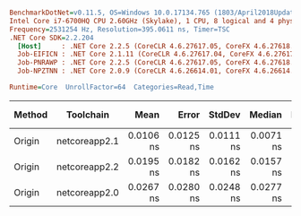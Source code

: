 ``` ini

BenchmarkDotNet=v0.11.5, OS=Windows 10.0.17134.765 (1803/April2018Update/Redstone4)
Intel Core i7-6700HQ CPU 2.60GHz (Skylake), 1 CPU, 8 logical and 4 physical cores
Frequency=2531254 Hz, Resolution=395.0611 ns, Timer=TSC
.NET Core SDK=2.2.204
  [Host]     : .NET Core 2.2.5 (CoreCLR 4.6.27617.05, CoreFX 4.6.27618.01), 64bit RyuJIT
  Job-EIFICN : .NET Core 2.1.11 (CoreCLR 4.6.27617.04, CoreFX 4.6.27617.02), 64bit RyuJIT
  Job-PNRAWP : .NET Core 2.2.5 (CoreCLR 4.6.27617.05, CoreFX 4.6.27618.01), 64bit RyuJIT
  Job-NPZTNN : .NET Core 2.0.9 (CoreCLR 4.6.26614.01, CoreFX 4.6.26614.01), 64bit RyuJIT

Runtime=Core  UnrollFactor=64  Categories=Read,Time  

```
| Method |     Toolchain |      Mean |     Error |    StdDev |    Median |    Min |       Max | Ratio | RatioSD | Rank | Gen 0 | Gen 1 | Gen 2 | Allocated |
|------- |-------------- |----------:|----------:|----------:|----------:|-------:|----------:|------:|--------:|-----:|------:|------:|------:|----------:|
| Origin | netcoreapp2.1 | 0.0106 ns | 0.0125 ns | 0.0111 ns | 0.0071 ns | 0.0 ns | 0.0359 ns |     ? |       ? |    1 |     - |     - |     - |         - |
| Origin | netcoreapp2.2 | 0.0195 ns | 0.0182 ns | 0.0162 ns | 0.0157 ns | 0.0 ns | 0.0580 ns |     ? |       ? |    1 |     - |     - |     - |         - |
| Origin | netcoreapp2.0 | 0.0267 ns | 0.0280 ns | 0.0248 ns | 0.0277 ns | 0.0 ns | 0.0898 ns |     ? |       ? |    1 |     - |     - |     - |         - |
